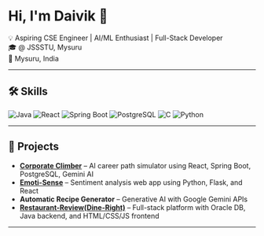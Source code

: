 # Hi, I'm Daivik 👋

💡 Aspiring CSE Engineer | AI/ML Enthusiast | Full-Stack Developer  
🎓 @ JSSSTU, Mysuru  
📍 Mysuru, India  

---

## 🛠 Skills
![Java](https://img.shields.io/badge/Java-ED8B00?style=for-the-badge&logo=openjdk&logoColor=white)
![React](https://img.shields.io/badge/React-20232A?style=for-the-badge&logo=react&logoColor=61DAFB)
![Spring Boot](https://img.shields.io/badge/Spring_Boot-6DB33F?style=for-the-badge&logo=spring&logoColor=white)
![PostgreSQL](https://img.shields.io/badge/PostgreSQL-316192?style=for-the-badge&logo=postgresql&logoColor=white)
![C](https://img.shields.io/badge/C-00599C?style=for-the-badge&logo=c&logoColor=white)
![Python](https://img.shields.io/badge/Python-3776AB?style=for-the-badge&logo=python&logoColor=white)

---

## 🚀 Projects
- **[Corporate Climber](https://github.com/08daivik/Corp-climber-frontend)** – AI career path simulator using React, Spring Boot, PostgreSQL, Gemini AI  
- **[Emoti-Sense](https://github.com/08daivik/Emoti---sense)** – Sentiment analysis web app using Python, Flask, and React  
- **Automatic Recipe Generator** – Generative AI with Google Gemini APIs  
- **[Restaurant-Review(Dine-Right)](https://github.com/08daivik/Restaurant-Review-full-)** – Full-stack platform with Oracle DB, Java backend, and HTML/CSS/JS frontend
---

